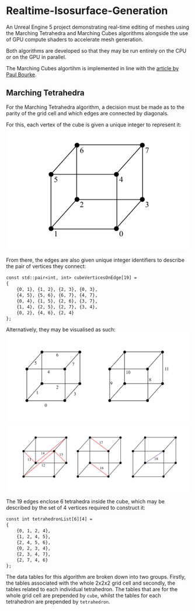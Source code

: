 # Realtime-Isosurface-Generation
An Unreal Engine 5 project demonstrating real-time editing of meshes using the Marching Tetrahedra and Marching Cubes algorithms alongside the use of GPU compute shaders to accelerate mesh generation.

Both algorithms are developed so that they may be run entirely on the CPU or on the GPU in parallel.

The Marching Cubes algortihm is implemented in line with the [article by Paul Bourke](http://paulbourke.net/geometry/polygonise/).

## Marching Tetrahedra

For the Marching Tetrahedra algorithm, a decision must be made as to the parity of the grid cell and which edges are connected by diagonals.

For this, each vertex of the cube is given a unique integer to represent it:
<img src="Images/CubeVertexNumbering.png">

From there, the edges are also given unique integer identifiers to describe the pair of vertices they connect:
```
const std::pair<int, int> cubeVerticesOnEdge[19] =
{
	{0, 1}, {1, 2}, {2, 3}, {0, 3},
	{4, 5}, {5, 6}, {6, 7}, {4, 7},
	{0, 4}, {1, 5}, {2, 6}, {3, 7},
	{1, 4}, {2, 5}, {2, 7}, {3, 4},
	{0, 2}, {4, 6}, {2, 4}
};
```

Alternatively, they may be visualised as such:
<img src="Images/CubeEdgeNumbering1.png">
<img src="Images/CubeEdgeNumbering2.png">

The 19 edges enclose 6 tetrahedra inside the cube, which may be described by the set of 4 vertices required to construct it:
```
const int tetrahedronList[6][4] = 
{
	{0, 1, 2, 4},
	{1, 2, 4, 5},
	{2, 4, 5, 6},
	{0, 2, 3, 4},
	{2, 3, 4, 7},
	{2, 7, 4, 6}
};
```

The data tables for this algorithm are broken down into two groups. Firstly, the tables associated with the whole 2x2x2 grid cell and secondly, the tables related to each individual tetrahedron. The tables that are for the whole grid cell are prepended by `cube`, whilst the tables for each tetrahedron are prepended by `tetrahedron`.
